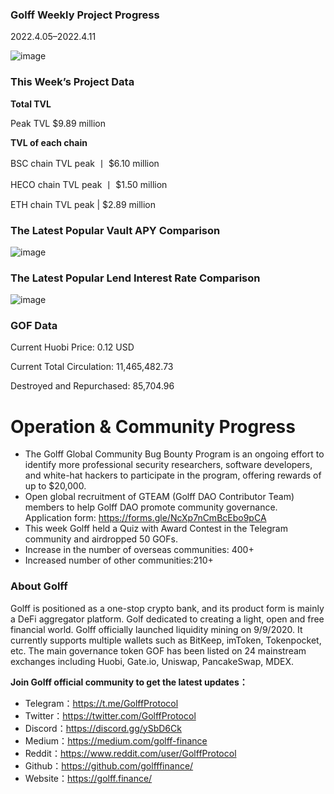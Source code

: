 ### Golff Weekly Project Progress

2022.4.05–2022.4.11

![image](https://docs.golff.com/blog/page/week55/1.jpg)

### This Week’s Project Data

**Total TVL**

Peak TVL $9.89 million

**TVL of each chain**

BSC chain TVL peak 丨 $6.10 million

HECO chain TVL peak 丨 $1.50 million

ETH chain TVL peak | $2.89 million

### The Latest Popular Vault APY Comparison

![image](https://docs.golff.com/blog/page/week55/2.jpg)

### The Latest Popular Lend Interest Rate Comparison

![image](https://docs.golff.com/blog/page/week55/3.jpg)

### GOF Data

Current Huobi Price: 0.12 USD

Current Total Circulation: 11,465,482.73

Destroyed and Repurchased: 85,704.96

# Operation & Community Progress

- The Golff Global Community Bug Bounty Program is an ongoing effort to identify more professional security researchers, software developers, and white-hat hackers to participate in the program, offering rewards of up to $20,000.
- Open global recruitment of GTEAM (Golff DAO Contributor Team) members to help Golff DAO promote community governance. Application form: https://forms.gle/NcXp7nCmBcEbo9pCA
- This week Golff held a Quiz with Award Contest in the Telegram community and airdropped 50 GOFs.
- Increase in the number of overseas communities: 400+
- Increased number of other communities:210+

### About Golff

Golff is positioned as a one-stop crypto bank, and its product form is mainly a DeFi aggregator platform. Golf dedicated to creating a light, open and free financial world. Golff officially launched liquidity mining on 9/9/2020. It currently supports multiple wallets such as BitKeep, imToken, Tokenpocket, etc. The main governance token GOF has been listed on 24 mainstream exchanges including Huobi, Gate.io, Uniswap, PancakeSwap, MDEX.

**Join Golff official community to get the latest updates：**

- Telegram：https://t.me/GolffProtocol
- Twitter：https://twitter.com/GolffProtocol
- Discord：https://discord.gg/ySbD6Ck
- Medium：https://medium.com/golff-finance
- Reddit：https://www.reddit.com/user/GolffProtocol
- Github：https://github.com/golfffinance/
- Website：https://golff.finance/